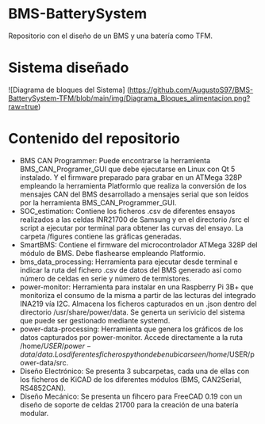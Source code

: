 # BMS-BatterySystem
Repositorio con el diseño de un BMS y una batería como TFM.

# Sistema diseñado

![Diagrama de bloques del Sistema]
(https://github.com/AugustoS97/BMS-BatterySystem-TFM/blob/main/img/Diagrama_Bloques_alimentacion.png?raw=true)


# Contenido del repositorio
- BMS CAN Programmer: Puede encontrarse la herramienta BMS_CAN_Programer_GUI que debe ejecutarse en Linux con Qt 5 instalado. Y el firmware preparado para grabar en un ATMega 328P empleando la herramienta PlatformIo que realiza la conversión de los mensajes CAN del BMS desarrollado a mensajes serial que son leídos por la herramienta BMS_CAN_Programmer_GUI.
- SOC_estimation: Contiene los ficheros .csv de diferentes ensayos realizados a las celdas INR21700 de Samsung y en el directorio /src el script a ejecutar por terminal para obtener las curvas del ensayo. La carpeta /figures contiene las gráficas generadas.
- SmartBMS: Contiene el firmware del microcontrolador ATMega 328P del módulo de BMS. Debe flashearse empleando Platformio.
- bms_data_processing: Herramienta para ejecutar desde terminal e indicar la ruta del fichero .csv de datos del BMS generado así como número de celdas en serie y número de termistores.
-  power-monitor: Herramienta para instalar en una Raspberry Pi 3B+ que monitoriza el consumo de la misma a partir de las lecturas del integrado INA219 vía I2C. Almacena los ficheros capturados en un .json dentro del directorio /usr/share/power/data. Se generta un serivicio del sistema que puede ser gestionado mediante systemd.
-  power-data-processing: Herramienta que genera los gráficos de los datos capturados por power-monitor. Accede directamente a la ruta /home/$USER/power-data/data. Los diferentes ficheros python deben ubicarse en /home/$USER/power-data/src.
-  Diseño Electrónico: Se presenta 3 subcarpetas, cada una de ellas con los ficheros de KiCAD de los diferentes módulos (BMS, CAN2Serial, RS4852CAN).
-  Diseño Mecánico: Se presenta un fihcero para FreeCAD 0.19 con un diseño de soporte de celdas 21700 para la creación de una batería modular.
